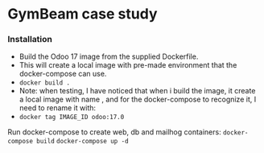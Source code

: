 # GymBeam case study

### Installation
- Build the Odoo 17 image from the supplied Dockerfile.
- This will create a local image with pre-made environment that the docker-compose can use.
- `docker build .`
- Note: when testing, I have noticed that when i build the image, it create a local image with name <none>,
and for the docker-compose to recognize it, I need to rename it with:
- `docker tag IMAGE_ID odoo:17.0`

Run docker-compose to create web, db and mailhog containers:
`docker-compose build`
`docker-compose up -d`
